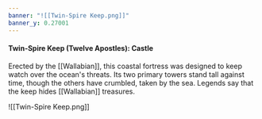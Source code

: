 ```yaml
---
banner: "![[Twin-Spire Keep.png]]"
banner_y: 0.27001
---
```

#### Twin-Spire Keep (Twelve Apostles): Castle

Erected by the [[Wallabian]], this coastal fortress was designed to keep watch over the ocean's threats. Its two primary towers stand tall against time, though the others have crumbled, taken by the sea. Legends say that the keep hides [[Wallabian]] treasures.

![[Twin-Spire Keep.png]]